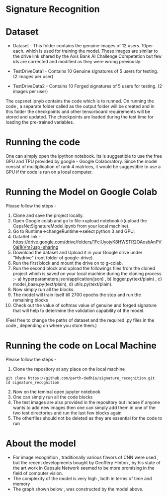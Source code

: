 # Signature Recognition

# Dataset

* Dataset - This folder contains the genuine images of 12 users. 10per each. which is used for training the model. These images are similar to the drive link shared by the Axis Bank AI Challenge Competetion but few ids are corrected and modified as they were wrong previously.

* TestDriveData1 - Contains 10 Genuine signatures of 5 users for testing. (2 images per user) 

* TestDriveData2 -  Contains 10 Forged signatures of 5 users for testing. (2 images per user) 

The capsnet.ipnyb contains the code which is to runned.
On running the code , a separate folder called as the output folder will be created and in this folder the checkpoints and other tensorboard requirements will be stored and updated.
The checkpoints are loaded during the test time for loading the pre-trained variables.

# Running the code
One can simply open the ipython notebook.
Its is suggestible to use the free GPU and TPU provided by google - Google Colaboratory.
Since the model consist of multiplication of rank 4 matrices, it would be suggestible to use a GPU if thr code is run on a local computer.

# Running the Model on Google Colab
Please follow the steps -
1) Clone and save the project locally.
2) Open Google colab and go to file->upload notebook->(upload the CapsNetSignatureModel.ipynb from your local machine).
3) Go to Runtime->changeRuntime->select python 3 and GPU.
4) DataSet link - https://drive.google.com/drive/folders/1FclUyojyK8HWSTR2OAosbAnPV0aj1kVm?usp=sharing
5) Download the dataset and Upload it in your Google drive under "Mydrive" (root folder of google-drive).
6) Run the first block and mount the drive on to g-colab.
7) Run the second block and upload the followings files from the cloned project which is saved on your local machine during the cloning process :-
a) hyperparameters.json(application/json) ,
b) logger.py(text/plain) ,
c) model_base.py(text/plain),
d) utils.py(text/plain).
8) Now simply run all the blocks. 
9) The model will train itself till 2700 epochs the stop and run the remaining blocks
10) Check out the value of softmax value of genuine and forged signature that will help to determine the validation capability of the model.

(Feel free to change the paths of dataset and the required .py files in the code , depending on where you store them.)

# Running the code on Local Machine
Please follow the steps -
1) Clone the repository at any place on the local machine
```
git clone https://github.com/parth-dedhia/signature_recognition.git
cd signature_recognition
```
2) Now on the teminal open jupyter notebook
3) One can simply run all the code blocks
4) The test images are also provided in the repository but incase if anyone  wants to add new images then one can simply add them in one of the two test directories and run the last few blocks again
5) The otherfiles should not be deleted as they are essential for the code to run

# About the model
* For image recognition , traditionally various flavors of CNN were used , but the recent developments bought by Geoffery Hinton , by his state of the art work in Capsule Network seemed to be more promising in the field of computer vision.
* The complexity of the model is very high , both in terms of time and memory
* The graph shown below , was constructed by the model above.
